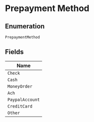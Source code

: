 
# Prepayment Method

## Enumeration

`PrepaymentMethod`

## Fields

| Name |
|  --- |
| `Check` |
| `Cash` |
| `MoneyOrder` |
| `Ach` |
| `PaypalAccount` |
| `CreditCard` |
| `Other` |

